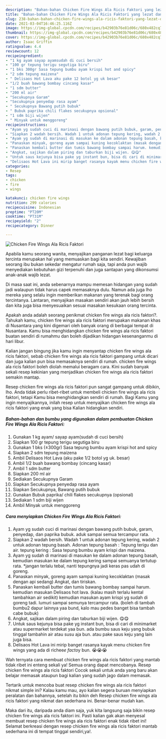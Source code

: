 ```yaml
---
description: "Bahan-bahan Chicken Fire Wings Ala Ricis Faktori yang lezat dan Mudah Dibuat"
title: "Bahan-bahan Chicken Fire Wings Ala Ricis Faktori yang lezat dan Mudah Dibuat"
slug: 238-bahan-bahan-chicken-fire-wings-ala-ricis-faktori-yang-lezat-dan-mudah-dibuat
date: 2021-03-04T16:46:25.116Z
image: https://img-global.cpcdn.com/recipes/b42903b76e81d06c/680x482cq70/chicken-fire-wings-ala-ricis-faktori-foto-resep-utama.jpg
thumbnail: https://img-global.cpcdn.com/recipes/b42903b76e81d06c/680x482cq70/chicken-fire-wings-ala-ricis-faktori-foto-resep-utama.jpg
cover: https://img-global.cpcdn.com/recipes/b42903b76e81d06c/680x482cq70/chicken-fire-wings-ala-ricis-faktori-foto-resep-utama.jpg
author: Isaac Griffin
ratingvalue: 4.4
reviewcount: 12
recipeingredient:
- "1 kg ayam sayap ayamsudah di cuci bersih"
- "100 gr tepung terigu segutiga biru"
- "1 bks 300gr Sasa tepung bumbu ayam krispi hot and spicy"
- "2 sdm tepung maizena"
- " Delisaos Hot Lava aku pake 12 botol yg uk besar"
- "1/2 buah bawang bombay cincang kasar"
- "1 sdm butter"
- "200 ml air"
- "Secukupnya Garam"
- "Secukupnya penyedap rasa ayam"
- " Secukupnya Bawang putih bubuk"
- " Bubuk paprika chili flakes secukupnya opsional"
- "1 sdm biji wijen"
- " Minyak untuk menggoreng"
recipeinstructions:
- "Ayam yg sudah cuci di marinasi dengan bawang putih bubuk, garam, penyedap, dan paprika bubuk. aduk sampai semua tercampur rata."
- "Siapkan 2 wadah bersih. Wadah 1 untuk adonan tepung kering, wadah 2 untuk adonan tepung basah. Adonan tepung basah : Tepung terigu dan air. tepung kering : Sasa tepung bumbu ayam krispi dan maizena."
- "Ayam yg sudah di marinasi di masukan ke dalam adonan tepung basah, kemudian masukan ke dalam tepung kering sampai semuanya tertutup rata. *jangan terlalu tebal, nanti tepungnya jadi keras pas udah di goreng."
- "Panaskan minyak, goreng ayam sampai kuning kecoklaktan (masak dengan api sedang) Angkat, dan tiriskan."
- "Panaskan kembali butter dan tumis bawang bombay sampai harum. kemudian masukan Delisaos hot lava. (kalau masih terlalu kental tambahkan air sedikit) kemudian masukan ayam krispi yg sudah di goreng tadi. lumuri sampai semunya tercampur rata. (boleh di tambah bumbu2 dapur lainnya yaa bund, kalo mau pedes banget bisa tambah cabe bubuk)"
- "Angkat, sajikan dalam piring dan taburkan biji wijen. 😋😋"
- "Untuk saus kejunya bisa pake yg instant bun, bisa di cari di minimarket atau supermarket terdekat yaa bun. ada bumbu saus keju yang bubuk tinggal tambahin air atau susu aja bun. atau pake saus keju yang lain juga bisa."
- "Delisaos Hot Lava ini mirip banget rasanya kayak menu chicken fire wings yang ada di richee*e facto*y bun. 😭😭😭"
categories:
- Resep
tags:
- chicken
- fire
- wings

katakunci: chicken fire wings 
nutrition: 299 calories
recipecuisine: Indonesian
preptime: "PT20M"
cooktime: "PT31M"
recipeyield: "2"
recipecategory: Dinner

---
```



![Chicken Fire Wings Ala Ricis Faktori](https://img-global.cpcdn.com/recipes/b42903b76e81d06c/680x482cq70/chicken-fire-wings-ala-ricis-faktori-foto-resep-utama.jpg)

Apabila kamu seorang wanita, menyajikan panganan lezat bagi keluarga tercinta merupakan hal yang memuaskan bagi kita sendiri. Kewajiban seorang ibu bukan sekedar mengatur rumah saja, tapi anda pun wajib menyediakan kebutuhan gizi terpenuhi dan juga santapan yang dikonsumsi anak-anak wajib lezat.

Di masa  saat ini, anda sebenarnya mampu memesan hidangan yang sudah jadi walaupun tidak harus capek memasaknya dulu. Namun ada juga lho mereka yang selalu ingin memberikan makanan yang terenak bagi orang tercintanya. Lantaran, menyajikan masakan sendiri akan jauh lebih bersih dan kita juga bisa menyesuaikan sesuai masakan kesukaan orang tercinta. 



Apakah anda adalah seorang penikmat chicken fire wings ala ricis faktori?. Tahukah kamu, chicken fire wings ala ricis faktori merupakan makanan khas di Nusantara yang kini digemari oleh banyak orang di berbagai tempat di Nusantara. Kamu bisa menghidangkan chicken fire wings ala ricis faktori buatan sendiri di rumahmu dan boleh dijadikan hidangan kesenanganmu di hari libur.

Kalian jangan bingung jika kamu ingin menyantap chicken fire wings ala ricis faktori, sebab chicken fire wings ala ricis faktori gampang untuk dicari dan juga kalian pun bisa memasaknya sendiri di rumah. chicken fire wings ala ricis faktori boleh diolah memalui beragam cara. Kini sudah banyak sekali resep kekinian yang menjadikan chicken fire wings ala ricis faktori semakin mantap.

Resep chicken fire wings ala ricis faktori pun sangat gampang untuk dibikin, lho. Anda tidak perlu ribet-ribet untuk membeli chicken fire wings ala ricis faktori, tetapi Kamu bisa menghidangkan sendiri di rumah. Bagi Kamu yang ingin menyajikannya, inilah resep untuk menyajikan chicken fire wings ala ricis faktori yang enak yang bisa Kalian hidangkan sendiri.

<!--inarticleads1-->

##### Bahan-bahan dan bumbu yang digunakan dalam pembuatan Chicken Fire Wings Ala Ricis Faktori:

1. Gunakan 1 kg ayam/ sayap ayam(sudah di cuci bersih)
1. Siapkan 100 gr tepung terigu segutiga biru
1. Gunakan 1 bks (±300gr) Sasa tepung bumbu ayam krispi hot and spicy
1. Siapkan 2 sdm tepung maizena
1. Ambil  Delisaos Hot Lava (aku pake 1/2 botol yg uk. besar)
1. Ambil 1/2 buah bawang bombay (cincang kasar)
1. Ambil 1 sdm butter
1. Siapkan 200 ml air
1. Sediakan Secukupnya Garam
1. Siapkan Secukupnya penyedap rasa ayam
1. Siapkan  Secukupnya, Bawang putih bubuk
1. Gunakan  Bubuk paprika/ chili flakes secukupnya (opsional)
1. Sediakan 1 sdm biji wijen
1. Ambil  Minyak untuk menggoreng




<!--inarticleads2-->

##### Cara menyiapkan Chicken Fire Wings Ala Ricis Faktori:

1. Ayam yg sudah cuci di marinasi dengan bawang putih bubuk, garam, penyedap, dan paprika bubuk. aduk sampai semua tercampur rata.
1. Siapkan 2 wadah bersih. Wadah 1 untuk adonan tepung kering, wadah 2 untuk adonan tepung basah. Adonan tepung basah : Tepung terigu dan air. tepung kering : Sasa tepung bumbu ayam krispi dan maizena.
1. Ayam yg sudah di marinasi di masukan ke dalam adonan tepung basah, kemudian masukan ke dalam tepung kering sampai semuanya tertutup rata. *jangan terlalu tebal, nanti tepungnya jadi keras pas udah di goreng.
1. Panaskan minyak, goreng ayam sampai kuning kecoklaktan (masak dengan api sedang) Angkat, dan tiriskan.
1. Panaskan kembali butter dan tumis bawang bombay sampai harum. kemudian masukan Delisaos hot lava. (kalau masih terlalu kental tambahkan air sedikit) kemudian masukan ayam krispi yg sudah di goreng tadi. lumuri sampai semunya tercampur rata. (boleh di tambah bumbu2 dapur lainnya yaa bund, kalo mau pedes banget bisa tambah cabe bubuk)
1. Angkat, sajikan dalam piring dan taburkan biji wijen. 😋😋
1. Untuk saus kejunya bisa pake yg instant bun, bisa di cari di minimarket atau supermarket terdekat yaa bun. ada bumbu saus keju yang bubuk tinggal tambahin air atau susu aja bun. atau pake saus keju yang lain juga bisa.
1. Delisaos Hot Lava ini mirip banget rasanya kayak menu chicken fire wings yang ada di richee*e facto*y bun. 😭😭😭




Wah ternyata cara membuat chicken fire wings ala ricis faktori yang mantab tidak ribet ini enteng sekali ya! Semua orang dapat mencobanya. Resep chicken fire wings ala ricis faktori Cocok sekali untuk anda yang baru akan belajar memasak ataupun bagi kalian yang sudah jago dalam memasak.

Tertarik untuk mencoba buat resep chicken fire wings ala ricis faktori nikmat simple ini? Kalau kamu mau, ayo kalian segera buruan menyiapkan peralatan dan bahannya, setelah itu bikin deh Resep chicken fire wings ala ricis faktori yang nikmat dan sederhana ini. Benar-benar mudah kan. 

Maka dari itu, daripada anda diam saja, yuk kita langsung saja bikin resep chicken fire wings ala ricis faktori ini. Pasti kalian gak akan menyesal membuat resep chicken fire wings ala ricis faktori enak tidak ribet ini! Selamat berkreasi dengan resep chicken fire wings ala ricis faktori mantab sederhana ini di tempat tinggal sendiri,ya!.

